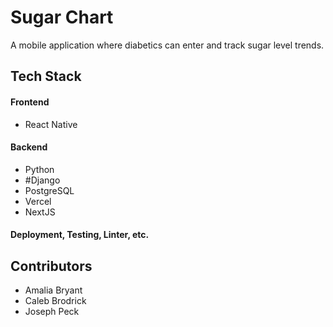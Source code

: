 # Sugar Chart
A mobile application where diabetics can enter and track sugar level trends.

## Tech Stack

#### Frontend
* React Native

#### Backend
* Python
* #Django
* PostgreSQL
* Vercel
* NextJS

#### Deployment, Testing, Linter, etc.

## Contributors
* Amalia Bryant 
* Caleb Brodrick
* Joseph Peck
